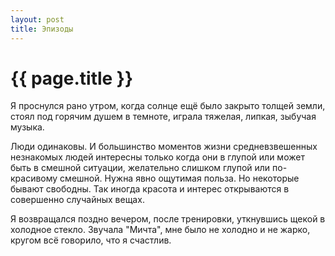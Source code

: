 ```yaml
---
layout: post
title: Эпизоды
---
```

# {{ page.title }}

Я проснулся рано утром, когда солнце ещё было закрыто толщей земли, стоял под горячим душем в темноте,  играла тяжелая, липкая, зыбучая музыка.

Люди одинаковы. И большинство моментов жизни средневзвешенных незнакомых людей интересны только когда они в глупой или может быть в смешной ситуации, желательно слишком глупой или по-красивому смешной. Нужна явно ощутимая польза. Но некоторые бывают свободны. Так иногда красота и интерес открываются в совершенно случайных вещах.

Я возвращался поздно вечером, после тренировки, уткнувшись щекой в холодное стекло. Звучала "Мичта", мне было не холодно и не жарко, кругом всё говорило, что я счастлив.
